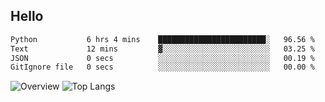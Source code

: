 ## Hello
<!--START_SECTION:waka-->

```txt
Python           6 hrs 4 mins    ████████████████████████░   96.56 %
Text             12 mins         ▓░░░░░░░░░░░░░░░░░░░░░░░░   03.25 %
JSON             0 secs          ░░░░░░░░░░░░░░░░░░░░░░░░░   00.19 %
GitIgnore file   0 secs          ░░░░░░░░░░░░░░░░░░░░░░░░░   00.00 %
```

<!--END_SECTION:waka-->
![Overview](https://github-readme-stats.vercel.app/api?username=Warspitee&count_private=true&include_all_commits=false&card_width=100&title_color=995C55&line_height=27&text_color=885566&bg_color=FFFFFF)
![Top Langs](https://github-readme-stats.vercel.app/api/top-langs/?username=Warspitee&&langs_count=3&card_height=500&card_width=100&title_color=995C55&text_color=885566&bg_color=FFFFFF)
